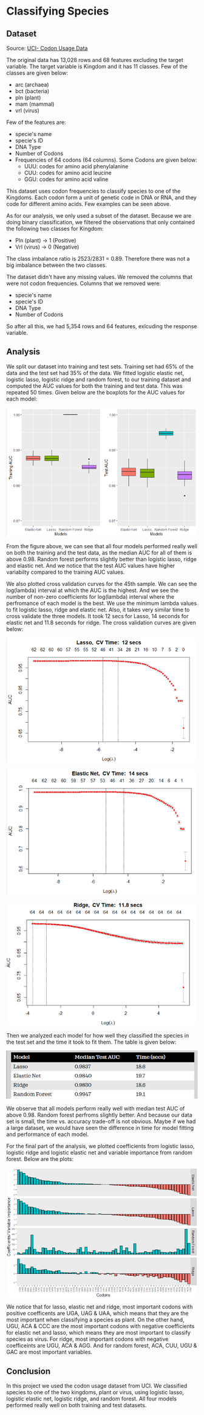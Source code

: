 # Classifying Species

## Dataset
 Source: [UCI- Codon Usage Data](https://archive.ics.uci.edu/ml/datasets/Codon+usage)

The original data has 13,028 rows and 68 features excluding the target variable. The target variable is Kingdom and it has 11 classes. Few of the classes are given below: 
 - arc (archaea)
 - bct (bacteria) 
 - pln (plant)  
 - mam (mammal) 
 - vrl (virus)

Few of the features are:
- specie's name
- specie's ID
- DNA Type
- Number of Codons
- Frequencies of 64 codons (64 columns). Some Codons are given below:  
    - UUU: codes for amino acid phenylalanine
    - CUU: codes for amino acid leucine
    - GGU: codes for amino acid valine

This dataset uses codon frequencies to classify species to one of the Kingdoms. Each codon form a unit of genetic code in DNA or RNA, and they code for different amino acids. Few examples can be seen above. 

As for our analysis, we only used a subset of the dataset. Because we are doing binary classification, we filtered the observations that only contained the following two classes for Kingdom: 
- Pln (plant) -> 1 (Positive)
- Vrl (virus) -> 0 (Negative)

The class imbalance ratio is 2523/2831 = 0.89. Therefore there was not a big imbalance between the two classes. 

The dataset didn't have any missing values. We removed the columns that were not codon frequencies. Columns that we removed were:
- specie's name
- specie's ID
- DNA Type
- Number of Codons

So after all this, we had 5,354 rows and 64 features, exlcuding the response variable. 
 
## Analysis
We split our dataset into training and test sets. Training set had 65% of the data and the test set had 35% of the data. We fitted logistic elastic net, logistic lasso, logistic ridge and random forest, to our training dataset and computed the AUC values for both the training and test data. This was repeated 50 times. Given below are the boxplots for the AUC values for each model:

![AUC](Images/AUC.png)

From the figure above, we can see that all four models performed really well on both the training and the test data, as the median AUC for all of them is above 0.98. Random forest performs slightly better than logistic lasso, ridge and elastic net. And we notice that the test AUC values have higher variabilty compared to the training AUC values. 

We also plotted cross validation curves for the 45th sample. We can see the log(lambda) interval at which the AUC is the highest. And we see the number of non-zero coefficients for log(lambda) interval where the perfromance of each model is the best. We use the minimum lambda values to fit logistic lasso, ridge and elastic net. Also, it takes very similar time to cross validate the three models. It took 12 secs for Lasso, 14 seconds for elastic net and 11.8 seconds for ridge. The cross validation curves are given below:

![Lasso](Images/Lasso.png)

![Elastic Net](Images/ElasticNet.png)

![Ridge](Images/Ridge.png)

Then we analyzed each model for how well they classified the species in the test set and the time it took to fit them. The table is given below: 

![Time Vs. Accuracy](Images/Time.png)

We observe that all models perform really well with median test AUC of above 0.98. Random forest perfroms slightly better. And because our data set is small, the time vs. accuracy trade-off is not obvious. Maybe if we had a large dataset, we would have seen the difference in time for model fitting and performance of each model. 

For the final part of the analysis, we plotted coefficients from logistic lasso, logistic ridge and logistic elastic net and variable importance from random forest. Below are the plots:

![Coefficients](Images/coefficients.png)

We notice that for lasso, elastic net and ridge, most important codons with  positive coefficents are UGA, UAG & UAA, which means that they are the most important when classifying a species as plant. On the other hand, UGU, ACA & CCC are the most important codons with negative coefficients for elastic net and lasso, which means they are most important to classify species as virus. For ridge, most important codons with negative coefficeints are UGU, ACA & AGG. And for random forest, ACA, CUU, UGU & GAC are most important variables. 

## Conclusion
In this project we used the codon usage dataset from UCI. We classified species to one of the two kingdoms, plant or virus, using logistic lasso, logistic elastic net, logistic ridge, and random forest. All four models performed really well on both training and test datasets.  
